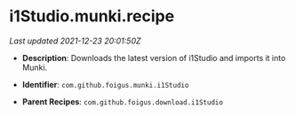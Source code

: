 # i1Studio.munki.recipe

_Last updated 2021-12-23 20:01:50Z_

- **Description**: Downloads the latest version of i1Studio and imports it into Munki.

- **Identifier**: `com.github.foigus.munki.i1Studio`

- **Parent Recipes**: `com.github.foigus.download.i1Studio`
